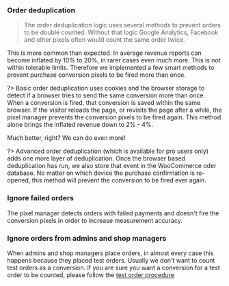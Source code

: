 ### Order deduplication

> The order deduplication logic uses several methods to prevent orders to be double counted. Without that logic Google Analytics, Facebook and other pixels often would count the same order twice. 

This is more common than expected. In average revenue reports can become inflated by 10% to 20%, in rarer cases even much more. This is not within tolerable limits. Therefore we implemented a few smart methods to prevent purchase conversion pixels to be fired more than once. 

?> Basic order deduplication uses cookies and the browser storage to detect if a browser tries to send the same conversion more than once. When a conversion is fired, that conversion is saved within the same browser. If the visitor reloads the page, or revisits the page after a while, the pixel manager prevents the conversion pixels to be fired again. This method alone brings the inflated revenue down to 2% - 4%. 

Much better, right? We can do even more!

?> Advanced order deduplication (which is available for pro users only) adds one more layer of deduplication. Once the browser based deduplication has run, we also store that event in the WooCommerce oder database. No matter on which device the purchase confirmation is re-opened, this method will prevent the conversion to be fired ever again.  

### Ignore failed orders

The pixel manager detects orders with failed payments and doesn't fire the conversion pixels in order to increase measurement accuracy. 

### Ignore orders from admins and shop managers

When admins and shop managers place orders, in almost every case this happens because they placed test orders. Usually we don't want to count test orders as a conversion. If you are sure you want a conversion for a test order to be counted, please follow the [test order procedure](test-order.md)